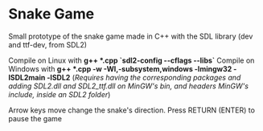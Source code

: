 # Snake Game

Small prototype of the snake game made in C++ with the SDL library (dev and ttf-dev, from SDL2)

Compile on Linux with **g++ \*.cpp \`sdl2-config --cflags --libs\`**
Compile on Windows with **g++ \*.cpp -w -Wl,-subsystem,windows -lmingw32 -lSDL2main -lSDL2**
	(_Requires having the corresponding packages and adding SDL2.dll and SDL2\_ttf.dll on MinGW's bin, and headers MinGW's include, inside an SDL2 folder_)

Arrow keys move change the snake's direction. Press RETURN (ENTER) to pause the game